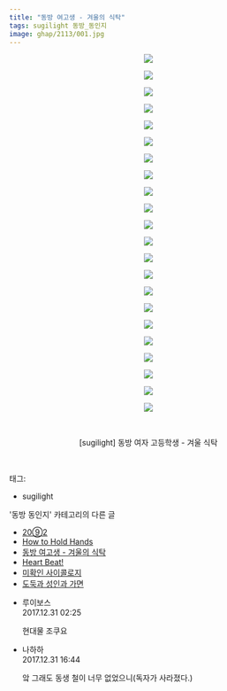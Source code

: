```yaml
---
title: "동방 여고생 - 겨울의 식탁"
tags: sugilight 동방_동인지
image: ghap/2113/001.jpg
---
```

<div class="article">
<p style="text-align: center; clear: none; float: none;"><img src="{{ site.nasurl }}/ghap/2113/001.jpg"/></p>
<p style="text-align: center; clear: none; float: none;"><img src="{{ site.nasurl }}/ghap/2113/002.jpg"/></p>
<p style="text-align: center; clear: none; float: none;"><img src="{{ site.nasurl }}/ghap/2113/003.jpg"/></p>
<p style="text-align: center; clear: none; float: none;"><img src="{{ site.nasurl }}/ghap/2113/004.jpg"/></p>
<p style="text-align: center; clear: none; float: none;"><img src="{{ site.nasurl }}/ghap/2113/005.jpg"/></p>
<p style="text-align: center; clear: none; float: none;"><img src="{{ site.nasurl }}/ghap/2113/006.jpg"/></p>
<p style="text-align: center; clear: none; float: none;"><img src="{{ site.nasurl }}/ghap/2113/007.jpg"/></p>
<p style="text-align: center; clear: none; float: none;"><img src="{{ site.nasurl }}/ghap/2113/008.jpg"/></p>
<p style="text-align: center; clear: none; float: none;"><img src="{{ site.nasurl }}/ghap/2113/009.jpg"/></p>
<p style="text-align: center; clear: none; float: none;"><img src="{{ site.nasurl }}/ghap/2113/010.jpg"/></p>
<p style="text-align: center; clear: none; float: none;"><img src="{{ site.nasurl }}/ghap/2113/011.jpg"/></p>
<p style="text-align: center; clear: none; float: none;"><img src="{{ site.nasurl }}/ghap/2113/012.jpg"/></p>
<p style="text-align: center; clear: none; float: none;"><img src="{{ site.nasurl }}/ghap/2113/013.jpg"/></p>
<p style="text-align: center; clear: none; float: none;"><img src="{{ site.nasurl }}/ghap/2113/014.jpg"/></p>
<p style="text-align: center; clear: none; float: none;"><img src="{{ site.nasurl }}/ghap/2113/015.jpg"/></p>
<p style="text-align: center; clear: none; float: none;"><img src="{{ site.nasurl }}/ghap/2113/016.jpg"/></p>
<p style="text-align: center; clear: none; float: none;"><img src="{{ site.nasurl }}/ghap/2113/017.jpg"/></p>
<p style="text-align: center; clear: none; float: none;"><img src="{{ site.nasurl }}/ghap/2113/018.jpg"/></p>
<p style="text-align: center; clear: none; float: none;"><img src="{{ site.nasurl }}/ghap/2113/019.jpg"/></p>
<p style="text-align: center; clear: none; float: none;"><img src="{{ site.nasurl }}/ghap/2113/020.jpg"/></p>
<p style="text-align: center; clear: none; float: none;"><img src="{{ site.nasurl }}/ghap/2113/021.jpg"/></p>
<p style="text-align: center; clear: none; float: none;"><img src="{{ site.nasurl }}/ghap/2113/022.jpg"/></p>
<p style="text-align: center; clear: none; float: none;"><br/></p>
<p style="text-align: center; clear: none; float: none;">[sugilight] 동방 여자 고등학생 - 겨울 식탁</p>
<p><br/></p>
</div><div class="tagTrail">
<p>태그: </p>
<ul>
<li>sugilight</li>
</ul>
</div><div class="another">
<p>'동방 동인지' 카테고리의 다른 글</p>
<ul>
<li><a href="/2016-09-11-ghap_2115">20⑨2</a></li>
<li><a href="/2016-09-11-ghap_2114">How to Hold Hands</a></li>
<li><a href="/2016-09-11-ghap_2113">동방 여고생 - 겨울의 식탁</a></li>
<li><a href="/2016-09-11-ghap_2112">Heart Beat!</a></li>
<li><a href="/2016-09-11-ghap_2111">미확인 사이콜로지</a></li>
<li><a href="/2016-09-11-ghap_2110">도둑과 성인과 가면</a></li>
</ul>
</div><div class="cb_module cb_fluid">
<div class="cb_wrt cb_profile">
<div class="comment">
<ul>
<li class="cb_thumb_off" id="comment15163400">
<div class="cb_comment_area">
<div class="cb_info_area">
<div class="cb_section">
<span class="cb_nick_name">루이보스</span>
</div>
<div class="cb_section">
<span class="cb_date">2017.12.31 02:25 </span>
</div>
</div>
<div class="cb_dsc_comment">
<p class="cb_dsc">
											현대물 조쿠요
										</p>
</div>
</div></li>
<li class="cb_thumb_off" id="comment15163740">
<div class="cb_comment_area">
<div class="cb_info_area">
<div class="cb_section">
<span class="cb_nick_name">나하하</span>
</div>
<div class="cb_section">
<span class="cb_date">2017.12.31 16:44 </span>
</div>
</div>
<div class="cb_dsc_comment">
<p class="cb_dsc">
											앜 그래도 동생 철이 너무 없었으니(독자가 사라졌다.)
										</p>
</div>
</div></li>
</ul>
</div>
</div><!-- commentList close -->
</div>